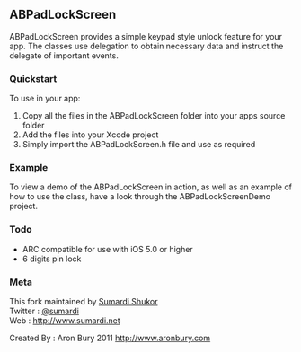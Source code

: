## ABPadLockScreen

ABPadLockScreen provides a simple keypad style unlock feature for your app. The classes use delegation to obtain necessary 
data and instruct the delegate of important events.

### Quickstart

To use in your app:
1. Copy all the files in the ABPadLockScreen folder into your apps source folder
2. Add the files into your Xcode project
3. Simply import the ABPadLockScreen.h file and use as required

### Example

To view a demo of the ABPadLockScreen in action, as well as an example of how to use the class, have a look through the 
ABPadLockScreenDemo project.

### Todo

+ ARC compatible for use with iOS 5.0 or higher
+ 6 digits pin lock

### Meta

This fork maintained by [Sumardi Shukor](http://github.com/sumardi)   
Twitter : [@sumardi](http://twitter.com/sumardi)    
Web : http://www.sumardi.net

Created By : Aron Bury 2011 http://www.aronbury.com


